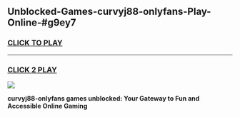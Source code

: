 
## Unblocked-Games-curvyj88-onlyfans-Play-Online-#g9ey7
<h3>
<a href="https://premium.freeplayer.one?title=curvyj88-onlyfans&ref=27F">CLICK TO PLAY</a></h3>
<hr>

<h3>
<a href="https://premium.freeplayer.one?title=curvyj88-onlyfans&ref=27F">CLICK 2 PLAY</a>
  
</h3>

<a href="https://premium.freeplayer.one?title=curvyj88-onlyfans&ref=27F"><img src="https://clearcache.store/games.png"></a>


**curvyj88-onlyfans games unblocked: Your Gateway to Fun and Accessible Online Gaming**
